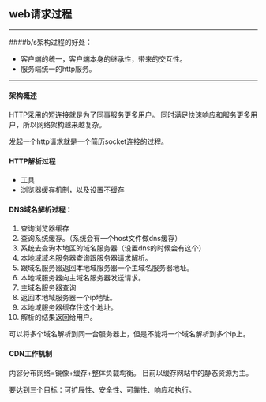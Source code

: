 ## web请求过程
---

####b/s架构过程的好处：
* 客户端的统一，客户端本身的继承性，带来的交互性。
* 服务端统一的http服务。

---
#### 架构概述
HTTP采用的短连接就是为了同事服务更多用户。
同时满足快速响应和服务更多用户，所以网络架构越来越复杂。

发起一个http请求就是一个简历socket连接的过程。

#### HTTP解析过程

* 工具
* 浏览器缓存机制，以及设置不缓存

#### DNS域名解析过程：
1. 查询浏览器缓存
2. 查询系统缓存。（系统会有一个host文件做dns缓存）
3. 系统去查询本地区的域名服务器（设置dns的时候会有这个）
4. 本地域域名服务器查询跟服务器请求解析。
5. 跟域名服务器返回本地域服务器一个主域名服务器地址。
6. 本地域服务器向主域名服务器发送请求。
7. 主域名服务器查询
8. 返回本地域服务器一个ip地址。
9. 本地域服务器缓存住这个地址。
10. 解析的结果返回给用户。

可以将多个域名解析到同一台服务器上，但是不能将一个域名解析到多个ip上。

#### CDN工作机制
内容分布网络=镜像+缓存+整体负载均衡。
目前以缓存网站中的静态资源为主。

要达到三个目标：可扩展性、安全性、可靠性、响应和执行。
